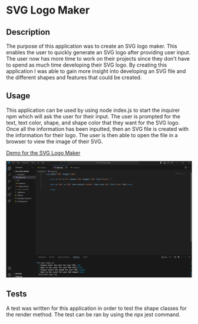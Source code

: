 # SVG Logo Maker


## Description

The purpose of this application was to create an SVG logo maker. This enables the user to quickly generate an SVG logo after providing user input. The user now has more time to work on their projects since they don't have to spend as much time developing their SVG logo. By creating this application I was able to gain more insight into developing an SVG file and the different shapes and features that could be created.

## Usage

This application can be used by using node index.js to start the inquirer npm which will ask the user for their input. The user is prompted for the text, text color, shape, and shape color that they want for the SVG logo. Once all the information has been inputted, then an SVG file is created with the information for their logo. The user is then able to open the file in a browser to view the image of their SVG.


<a href="https://drive.google.com/file/d/1JhvWtqLmZaAyKN8Ma_gHPCrKP0CL23g6/view?usp=sharing">Demo for the SVG Logo Maker</a>

![alt text](assets/images/screenshot.png)

## Tests

A test was written for this application in order to test the shape classes for the render method. The test can be ran by using the npx jest command.

